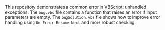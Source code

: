 This repository demonstrates a common error in VBScript: unhandled exceptions. The `bug.vbs` file contains a function that raises an error if input parameters are empty.  The `bugSolution.vbs` file shows how to improve error handling using `On Error Resume Next` and more robust checking.